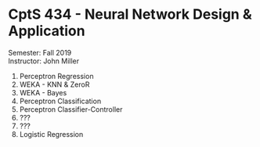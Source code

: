 # CptS 434 - Neural Network Design & Application 
Semester: Fall 2019\
Instructor: John Miller

1. Perceptron Regression
2. WEKA - KNN & ZeroR
3. WEKA - Bayes
4. Perceptron Classification
5. Perceptron Classifier-Controller
6. ???
7. ???
8. Logistic Regression